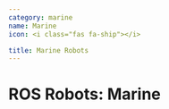 ```yaml
---
category: marine
name: Marine
icon: <i class="fas fa-ship"></i>

title: Marine Robots
---
```


# ROS Robots: Marine
